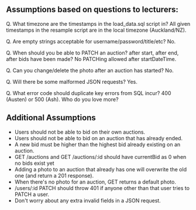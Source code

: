 ## Assumptions based on questions to lecturers: ##

Q. What timezone are the timestamps in the load_data.sql script in?
All given timestamps in the resample script are in the local timezone (Auckland/NZ).

Q. Are empty strings acceptable for username/password/title/etc?
No.

Q. When should you be able to PATCH an auction? after start, after end, after bids have been made?
No PATCHing allowed after startDateTime.

Q. Can you change/delete the photo after an auction has started?
No.

Q. Will there be some malformed JSON requests?
Yes.

Q. What error code should duplicate key errors from SQL incur?
400 (Austen) or 500 (Ash). Who do you love more?

## Additional Assumptions ##

* Users should not be able to bid on their own auctions.
* Users should not be able to bid on an auction that has already ended.
* A new bid must be higher than the highest bid already existing on an auction.
* GET /auctions and GET /auctions/:id should have currentBid as 0 when no bids exist yet
* Adding a photo to an auction that already has one will overwrite the old one (and return a 201 response).
* When there's no photo for an auction, GET returns a default photo.
* /users/:id PATCH should throw 401 if anyone other than that user tries to PATCH a user.
* Don't worry about any extra invalid fields in a JSON request.
